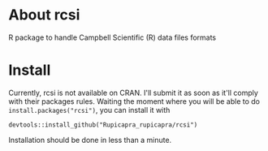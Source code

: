 # About rcsi
R package to handle Campbell Scientific (R) data files formats

# Install
Currently, rcsi is not available on CRAN. I'll submit it as soon as it'll comply with their packages rules.
Waiting the moment where you will be able to do `install.packages("rcsi")`, you can install it with

    devtools::install_github("Rupicapra_rupicapra/rcsi")

Installation should be done in less than a minute.
